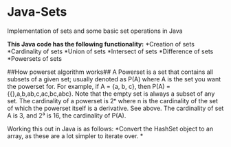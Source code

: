 # Java-Sets
Implementation of sets and some basic set operations in Java

**This Java code has the following functionality:**
    *Creation of sets
    *Cardinality of sets
    *Union of sets
    *Intersect of sets
    *Difference of sets
    *Powersets of sets



##How powerset algorithm works##
A Powerset is a set that contains all subsets of a given set; usually denoted as P(A) where A is the set you want the powerset for.
For example, if A = {a, b, c}, then P(A) = {{},a,b,ab,c,ac,bc,abc}. Note that the empty set is always a subset of any set.
The cardinality of a powerset is 2ⁿ where n is the cardinality of the set of which the powerset itself is a derivative. See above. The cardinality of set A is 3, and 2³ is 16, the cardinality of P(A). 

Working this out in Java is as follows:
*Convert the HashSet object to an array, as these are a lot simpler to iterate over.
*
